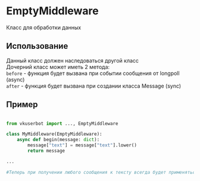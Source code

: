 # EmptyMiddleware
Класс для обработки данных
## Использование
Данный класс должен наследоваться другой класс <br>
Дочерний класс может иметь 2 метода: <br>
`before` - функция будет вызвана при событии сообщения от longpoll (async)<br>
`after` - функция будет вызвана при создании класса Message (sync)
## Пример
```python

from vkuserbot import ..., EmptyMiddleware

class MyMiddleware(EmptyMiddleware):
    async def begin(message: dict):
        message["text"] = message["text"].lower()
        return message

...

#Теперь при получении любого сообщения к тексту всегда будет применяться .lower()

```